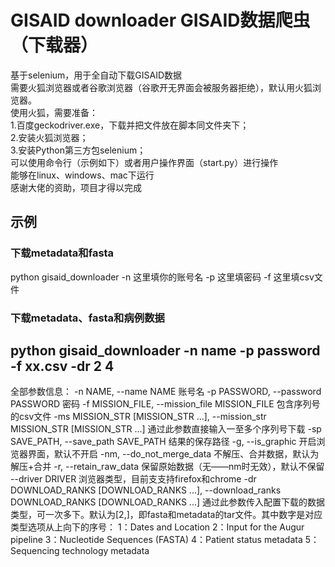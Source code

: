 # GISAID downloader GISAID数据爬虫（下载器）
基于selenium，用于全自动下载GISAID数据\
需要火狐浏览器或者谷歌浏览器（谷歌开无界面会被服务器拒绝），默认用火狐浏览器。\
使用火狐，需要准备： \
  1.百度geckodriver.exe，下载并把文件放在脚本同文件夹下； \
  2.安装火狐浏览器； \
  3.安装Python第三方包selenium； \
可以使用命令行（示例如下）或者用户操作界面（start.py）进行操作\
能够在linux、windows、mac下运行\
感谢大佬的资助，项目才得以完成
## 示例
### 下载metadata和fasta
python gisaid_downloader -n 这里填你的账号名 -p 这里填密码 -f 这里填csv文件
### 下载metadata、fasta和病例数据
python gisaid_downloader -n name -p password -f xx.csv -dr 2 4
---
全部参数信息：
-n NAME, --name NAME  账号名
  -p PASSWORD, --password PASSWORD
                        密码
  -f MISSION_FILE, --mission_file MISSION_FILE
                        包含序列号的csv文件
  -ms MISSION_STR [MISSION_STR ...], --mission_str MISSION_STR [MISSION_STR ...]
                        通过此参数直接输入一至多个序列号下载
  -sp SAVE_PATH, --save_path SAVE_PATH
                        结果的保存路径
  -g, --is_graphic      开启浏览器界面，默认不开启
  -nm, --do_not_merge_data
                        不解压、合并数据，默认为解压+合并
  -r, --retain_raw_data
                        保留原始数据（无——nm时无效），默认不保留
  --driver DRIVER       浏览器类型，目前支支持firefox和chrome
  -dr DOWNLOAD_RANKS [DOWNLOAD_RANKS ...], --download_ranks DOWNLOAD_RANKS [DOWNLOAD_RANKS ...]
                        通过此参数传入配置下载的数据类型，可一次多下。默认为[2,]，即fasta和metadata的tar文件。其中数字是对应类型选项从上向下的序号： 
                        1：Dates and Location 
                        2：Input for the Augur pipeline
                        3：Nucleotide Sequences (FASTA) 
                        4：Patient status metadata 
                        5：Sequencing technology metadata

